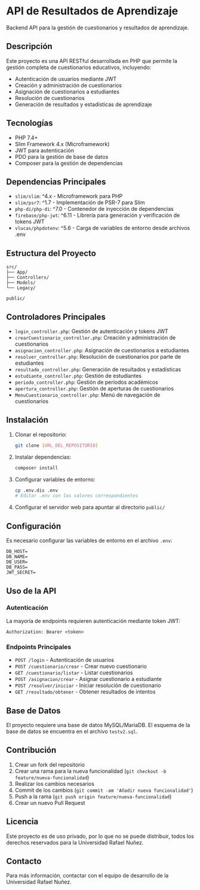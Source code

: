 # API de Resultados de Aprendizaje

Backend API para la gestión de cuestionarios y resultados de aprendizaje.

## Descripción

Este proyecto es una API RESTful desarrollada en PHP que permite la gestión completa de cuestionarios educativos, incluyendo:

- Autenticación de usuarios mediante JWT
- Creación y administración de cuestionarios
- Asignación de cuestionarios a estudiantes
- Resolución de cuestionarios
- Generación de resultados y estadísticas de aprendizaje

## Tecnologías

- PHP 7.4+
- Slim Framework 4.x (Microframework)
- JWT para autenticación
- PDO para la gestión de base de datos
- Composer para la gestión de dependencias

## Dependencias Principales

- `slim/slim`: ^4.x - Microframework para PHP
- `slim/psr7`: ^1.7 - Implementación de PSR-7 para Slim
- `php-di/php-di`: ^7.0 - Contenedor de inyección de dependencias
- `firebase/php-jwt`: ^6.11 - Librería para generación y verificación de tokens JWT
- `vlucas/phpdotenv`: ^5.6 - Carga de variables de entorno desde archivos .env

## Estructura del Proyecto

```
src/
├── App/
├── Controllers/
├── Models/
└── Legacy/

public/
```

## Controladores Principales

- `login_controller.php`: Gestión de autenticación y tokens JWT
- `crearCuestionario_controller.php`: Creación y administración de cuestionarios
- `asignacion_controller.php`: Asignación de cuestionarios a estudiantes
- `resolver_controller.php`: Resolución de cuestionarios por parte de estudiantes
- `resultado_controller.php`: Generación de resultados y estadísticas
- `estudiante_controller.php`: Gestión de estudiantes
- `periodo_controller.php`: Gestión de períodos académicos
- `apertura_controller.php`: Gestión de aperturas de cuestionarios
- `MenuCuestionario_controller.php`: Menú de navegación de cuestionarios

## Instalación

1. Clonar el repositorio:
   ```bash
   git clone [URL_DEL_REPOSITORIO]
   ```

2. Instalar dependencias:
   ```bash
   composer install
   ```

3. Configurar variables de entorno:
   ```bash
   cp .env.dis .env
   # Editar .env con los valores correspondientes
   ```

4. Configurar el servidor web para apuntar al directorio `public/`

## Configuración

Es necesario configurar las variables de entorno en el archivo `.env`:

```
DB_HOST=
DB_NAME=
DB_USER=
DB_PASS=
JWT_SECRET=
```

## Uso de la API

### Autenticación

La mayoría de endpoints requieren autenticación mediante token JWT:

```
Authorization: Bearer <token>
```

### Endpoints Principales

- `POST /login` - Autenticación de usuarios
- `POST /cuestionario/crear` - Crear nuevo cuestionario
- `GET /cuestionario/listar` - Listar cuestionarios
- `POST /asignacion/crear` - Asignar cuestionario a estudiante
- `POST /resolver/iniciar` - Iniciar resolución de cuestionario
- `GET /resultado/obtener` - Obtener resultados de intentos

## Base de Datos

El proyecto requiere una base de datos MySQL/MariaDB. El esquema de la base de datos se encuentra en el archivo `testv2.sql`.

## Contribución

1. Crear un fork del repositorio
2. Crear una rama para la nueva funcionalidad (`git checkout -b feature/nueva-funcionalidad`)
3. Realizar los cambios necesarios
4. Commit de los cambios (`git commit -am 'Añadir nueva funcionalidad'`)
5. Push a la rama (`git push origin feature/nueva-funcionalidad`)
6. Crear un nuevo Pull Request

## Licencia

Este proyecto es de uso privado, por lo que no se puede distribuir, todos los derechos reservados para la Universidad Rafael Nuñez.

## Contacto

Para más información, contactar con el equipo de desarrollo de la Universidad Rafael Nuñez.
